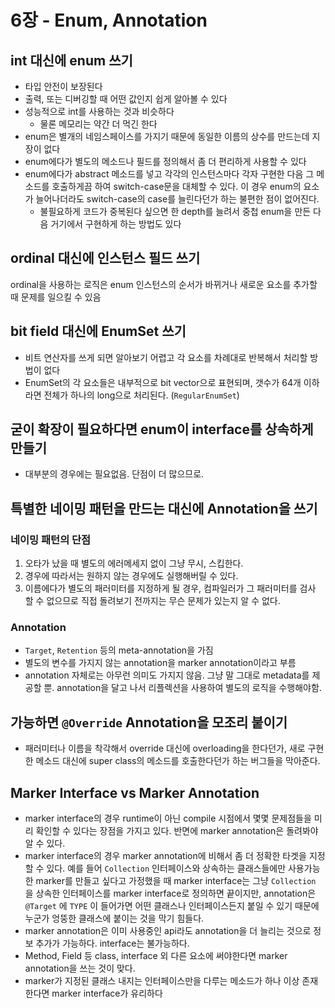# 6장 - Enum, Annotation

## int 대신에 enum 쓰기

* 타입 안전이 보장된다
* 출력, 또는 디버깅할 때 어떤 값인지 쉽게 알아볼 수 있다
* 성능적으로 int를 사용하는 것과 비슷하다
  * 물론 메모리는 약간 더 먹긴 한다
* enum은 별개의 네임스페이스를 가지기 때문에 동일한 이름의 상수를 만드는데 지장이 없다
* enum에다가 별도의 메소드나 필드를 정의해서 좀 더 편리하게 사용할 수 있다
* enum에다가 abstract 메소드를 넣고 각각의 인스턴스마다 각자 구현한 다음 그 메소드를 호출하게끔 하여 switch-case문을 대체할 수 있다. 이 경우 enum의 요소가 늘어나더라도 switch-case의 case를 늘린다던가 하는 불편한 점이 없어진다.
  * 불필요하게 코드가 중복된다 싶으면 한 depth를 늘려서 중첩 enum을 만든 다음 거기에서 구현하게 하는 방법도 있다

## ordinal 대신에 인스턴스 필드 쓰기

ordinal을 사용하는 로직은 enum 인스턴스의 순서가 바뀌거나 새로운 요소를 추가할 때 문제를 일으킬 수 있음

## bit field 대신에 EnumSet 쓰기

* 비트 연산자를 쓰게 되면 알아보기 어렵고 각 요소를 차례대로 반복해서 처리할 방법이 없다
* EnumSet의 각 요소들은 내부적으로 bit vector으로 표현되며, 갯수가 64개 이하라면 전체가 하나의 long으로 처리된다. \(`RegularEnumSet`\)

## 굳이 확장이 필요하다면 enum이 interface를 상속하게 만들기

* 대부분의 경우에는 필요없음. 단점이 더 많으므로.

## 특별한 네이밍 패턴을 만드는 대신에 Annotation을 쓰기

### 네이밍 패턴의 단점

1. 오타가 났을 때 별도의 에러메세지 없이 그냥 무시, 스킵한다.
2. 경우에 따라서는 원하지 않는 경우에도 실행해버릴 수 있다.
3. 이름에다가 별도의 패러미터를 지정하게 될 경우, 컴파일러가 그 패러미터를 검사 할 수 없으므로 직접 돌려보기 전까지는 무슨 문제가 있는지 알 수 없다.

### Annotation

* `Target`, `Retention` 등의 meta-annotation을 가짐
* 별도의 변수를 가지지 않는 annotation을 marker annotation이라고 부름
* annotation 자체로는 아무런 의미도 가지지 않음. 그냥 말 그대로 metadata를 제공할 뿐. annotation을 달고 나서 리플렉션을 사용하여 별도의 로직을 수행해야함. 

## 가능하면 `@Override` Annotation을 모조리 붙이기

* 패러미터나 이름을 착각해서 override 대신에 overloading을 한다던가, 새로 구현한 메소드 대신에 super class의 메소드를 호출한다던가 하는 버그들을 막아준다.

## Marker Interface vs Marker Annotation

* marker interface의 경우 runtime이 아닌 compile 시점에서 몇몇 문제점들을 미리 확인할 수 있다는 장점을 가지고 있다. 반면에 marker annotation은 돌려봐야 알 수 있다.
* marker interface의 경우 marker annotation에 비해서 좀 더 정확한 타겟을 지정할 수 있다. 예를 들어 `Collection` 인터페이스와 상속하는 클래스들에만 사용가능한 marker를 만들고 싶다고 가정했을 때 marker interface는 그냥 `Collection` 을 상속한 인터페이스를 marker interface로 정의하면 끝이지만, annotation은 `@Target` 에 `TYPE` 이 들어가면 어떤 클래스나 인터페이스든지 붙일 수 있기 때문에 누군가 엉뚱한 클래스에 붙이는 것을 막기 힘들다.
* marker annotation은 이미 사용중인 api라도 annotation을 더 늘리는 것으로 정보 추가가 가능하다. interface는 불가능하다.
* Method, Field 등 class, interface 외 다른 요소에 써야한다면 marker annotation을 쓰는 것이 맞다.
* marker가 지정된 클래스 내지는 인터페이스만을 다루는 메소드가 하나 이상 존재한다면 marker interface가 유리하다

